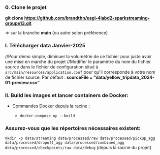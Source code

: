### 0. Clone le projet
__git clone https://github.com/brandthn/esgi-4iabd2-sparkstreaming-groupe13.git__

=> sur la branche __main__ (ou autre selon préférence)

### I. Télécharger data Janvier-2025
//Pour démo simple, diminuer la volumétrie de ce fichier pour juste avoir une mise en marche du projet
//Modifier le paramètre du nom du fichier source dans le fichier de configuration situé à `src/main/resources/application.conf` pour qu'il corresponde à votre nom de fichier source. Par défaut : __sourceFile = "data/yellow_tripdata_2024-01-preview.csv"__

### II. Build les images et lancer containers de Docker:
- Commandes Docker depuis la racine :

    -  `docker-compose up --build`

### Assurez-vous que les répertoires nécessaires existent:
`mkdir -p data/streaming data/processed/raw data/processed/pickup_agg data/processed/dropoff_agg data/processed/combined_agg data/processed/checkpoints/raw data/debug` (depuis la racine du projet)
